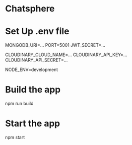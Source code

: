 # Chatsphere

# Set Up .env file
MONGODB_URI=...
PORT=5001
JWT_SECRET=...

CLOUDINARY_CLOUD_NAME=...
CLOUDINARY_API_KEY=...
CLOUDINARY_API_SECRET=...

NODE_ENV=development


# Build the app

npm run build

# Start the app

npm start
